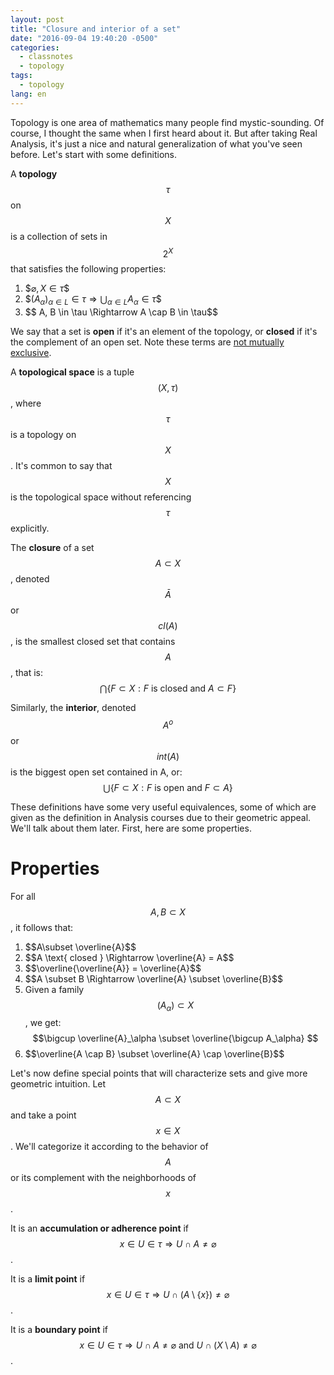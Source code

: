 ```yaml
---
layout: post
title: "Closure and interior of a set"
date: "2016-09-04 19:40:20 -0500"
categories:
  - classnotes
  - topology
tags:
  - topology
lang: en
---
```

Topology is one area of mathematics many people find mystic-sounding. Of course, I thought the same when I first heard about it. But after taking Real Analysis, it's just a nice and natural generalization of what you've seen before. Let's start with some definitions.

A **topology** $$\tau$$ on $$X$$ is a collection of sets in $$2^X$$ that satisfies the following properties:

1. \$$\varnothing, X \in \tau$$
2. \$$(A_\alpha)_{\alpha\in L} \in \tau \Rightarrow \bigcup_{\alpha\in L} A_\alpha \in \tau$$
3. \$$ A, B \in \tau \Rightarrow A \cap B \in \tau$$

 We say that a set is **open** if it's an element of the topology, or **closed** if it's the complement of an open set. Note these terms are [not mutually exclusive](https://en.wikipedia.org/wiki/Clopen_set).

A **topological space** is a tuple $$(X, \tau)$$, where $$\tau$$ is a topology on $$X$$. It's common to say that $$X$$ is the topological space without referencing $$\tau$$ explicitly.

The **closure** of a set $$A \subset X $$, denoted $$\bar{A}$$ or $$cl(A)$$, is the smallest closed set that contains $$A$$, that is:
$$ \bigcap \{ F \subset X : F \text{ is closed and } A \subset F \} $$

Similarly, the **interior**, denoted $$A^o$$ or $$int(A)$$ is the biggest open set contained in A, or:
$$ \bigcup \{ F \subset X: F \text{ is open and } F \subset A \} $$

These definitions have some very useful equivalences, some of which are given as the definition in Analysis courses due to their geometric appeal. We'll talk about them later. First, here are some properties.

Properties
===
For all $$A, B \subset X$$, it follows that:

1. \$$A\subset \overline{A}$$
2. \$$A \text{ closed } \Rightarrow \overline{A} = A$$
3. \$$\overline{\overline{A}} = \overline{A}$$
4. \$$A \subset B \Rightarrow \overline{A} \subset \overline{B}$$
5. Given a family $$(A_\alpha) \subset X$$, we get: $$\bigcup \overline{A}_\alpha \subset \overline{\bigcup A_\alpha} $$
6. \$$\overline{A \cap B} \subset \overline{A} \cap \overline{B}$$

Let's now define special points that will characterize sets and give more geometric intuition. Let $$A \subset X$$ and take a point $$x \in X$$. We'll categorize it according to the behavior of $$A$$ or its complement with the neighborhoods of $$x$$.

It is an **accumulation or adherence point** if $$x \in U \in \tau \Rightarrow U \cap A \neq \varnothing$$.

It is a **limit point** if $$x \in U \in \tau \Rightarrow U \cap (A \setminus \{x\}) \neq \varnothing$$.

It is a **boundary point** if $$x \in U \in \tau \Rightarrow U \cap A \neq \varnothing \text{ and } U \cap (X \setminus A) \neq \varnothing$$.
